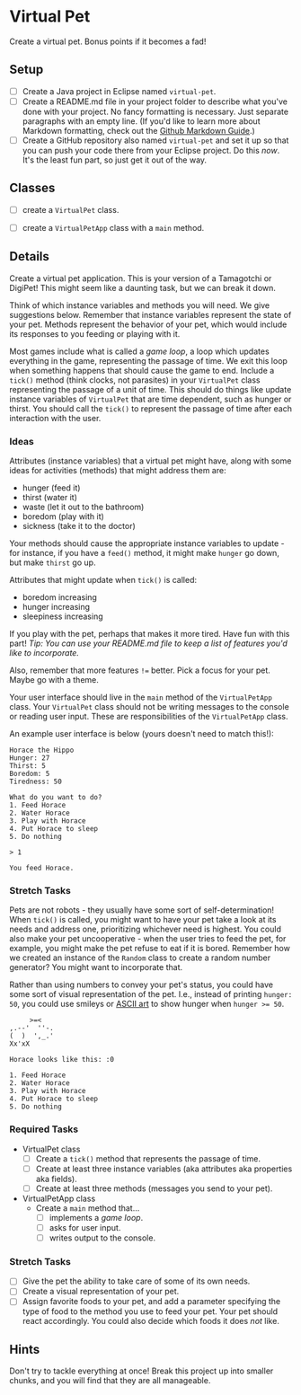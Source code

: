 # Virtual Pet

Create a virtual pet. Bonus points if it becomes a fad!

## Setup

- [ ] Create a Java project in Eclipse named `virtual-pet`.
- [ ] Create a README.md file in your project folder to describe what you've done with your project. No fancy formatting is necessary. Just separate paragraphs with an empty line. (If you'd like to learn more about Markdown formatting, check out the [Github Markdown Guide](https://guides.github.com/features/mastering-markdown/).)
- [ ] Create a GitHub repository also named `virtual-pet` and set it up so that you can push your code there from your Eclipse project. Do this *now*. It's the least fun part, so just get it out of the way.

## Classes
- [ ] create a `VirtualPet` class.
- [ ] create a `VirtualPetApp` class with a `main` method.


## Details

Create a virtual pet application. This is your version of a Tamagotchi or DigiPet! This might seem like a daunting task, but we can break it down.

Think of which instance variables and methods you will need. We give suggestions below. Remember that instance variables represent the state of your pet. Methods represent the behavior of your pet, which would include its responses to you feeding or playing with it.

Most games include what is called a *game loop*, a loop which updates everything in the game, representing the passage of time. We exit this loop when something happens that should cause the game to end. Include a `tick()` method (think clocks, not parasites) in your `VirtualPet` class representing the passage of a unit of time. This should do things like update instance variables of `VirtualPet` that are time dependent, such as hunger or thirst. You should call the `tick()` to represent the passage of time after each interaction with the user.

### Ideas

Attributes (instance variables) that a virtual pet might have, along with some ideas for activities (methods) that might address them are:

- hunger (feed it)
- thirst (water it)
- waste (let it out to the bathroom)
- boredom (play with it)
- sickness (take it to the doctor)

Your methods should cause the appropriate instance variables to update - for instance, if you have a `feed()` method, it might make `hunger` go down, but make `thirst` go up.

Attributes that might update when `tick()` is called:
  - boredom increasing
  - hunger increasing
  - sleepiness increasing

If you play with the pet, perhaps that makes it more tired. Have fun with this part! *Tip: You can use your README.md file to keep a list of features you'd like to incorporate.*

Also, remember that more features `!=` better. Pick a focus for your pet. Maybe go with a theme.

Your user interface should live in the `main` method of the `VirtualPetApp` class. Your `VirtualPet` class should not be writing messages to the console or reading user input. These are responsibilities of the `VirtualPetApp` class.

An example user interface is below (yours doesn't need to match this!):

```
Horace the Hippo
Hunger: 27
Thirst: 5
Boredom: 5
Tiredness: 50

What do you want to do?
1. Feed Horace
2. Water Horace
3. Play with Horace
4. Put Horace to sleep
5. Do nothing

> 1

You feed Horace.
```

### Stretch Tasks

Pets are not robots - they usually have some sort of self-determination! When `tick()` is called, you might want to have your pet take a look at its needs and address one, prioritizing whichever need is highest. You could also make your pet uncooperative - when the user tries to feed the pet, for example, you might make the pet refuse to eat if it is bored. Remember how we created an instance of the `Random` class to create a random number generator? You might want to incorporate that.

Rather than using numbers to convey your pet's status, you could have some sort of visual representation of the pet. I.e., instead of printing `hunger: 50`, you could use smileys or [ASCII art](https://en.wikipedia.org/wiki/ASCII_art) to show hunger when `hunger >= 50`.
```
     >=<        
,.--'  ''-.
(  )  ',_.'
Xx'xX      

Horace looks like this: :0

1. Feed Horace
2. Water Horace
3. Play with Horace
4. Put Horace to sleep
5. Do nothing
```

### Required Tasks

- VirtualPet class
  - [ ] Create a `tick()` method that represents the passage of time.
  - [ ] Create at least three instance variables (aka attributes aka properties aka fields).
  - [ ] Create at least three methods (messages you send to your pet).

- VirtualPetApp class
  - Create a `main` method that…
    - [ ] implements a *game loop*.
    - [ ] asks for user input.
    - [ ] writes output to the console.

### Stretch Tasks

- [ ] Give the pet the ability to take care of some of its own needs.
- [ ] Create a visual representation of your pet.
- [ ] Assign favorite foods to your pet, and add a parameter specifying the type of food to the method you use to feed your pet. Your pet should react accordingly. You could also decide which foods it does *not* like.

## Hints

Don't try to tackle everything at once! Break this project up into smaller chunks, and you will find that they are all manageable.